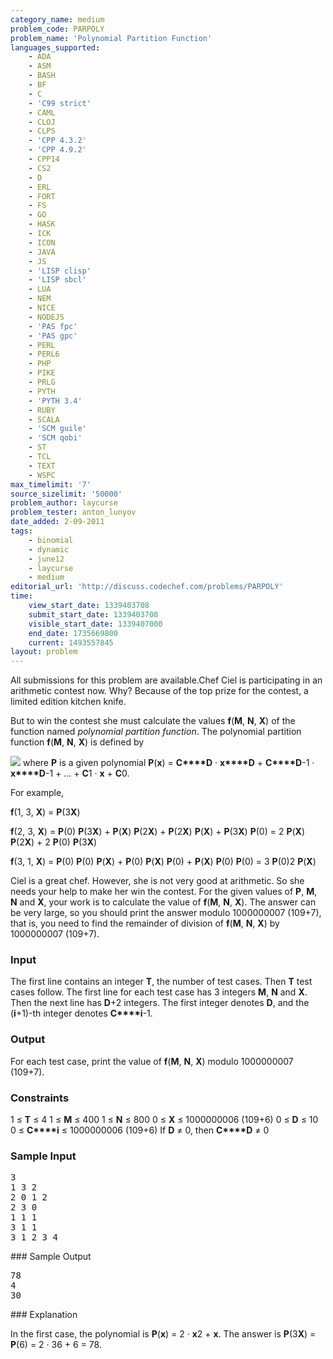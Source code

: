```yaml
---
category_name: medium
problem_code: PARPOLY
problem_name: 'Polynomial Partition Function'
languages_supported:
    - ADA
    - ASM
    - BASH
    - BF
    - C
    - 'C99 strict'
    - CAML
    - CLOJ
    - CLPS
    - 'CPP 4.3.2'
    - 'CPP 4.9.2'
    - CPP14
    - CS2
    - D
    - ERL
    - FORT
    - FS
    - GO
    - HASK
    - ICK
    - ICON
    - JAVA
    - JS
    - 'LISP clisp'
    - 'LISP sbcl'
    - LUA
    - NEM
    - NICE
    - NODEJS
    - 'PAS fpc'
    - 'PAS gpc'
    - PERL
    - PERL6
    - PHP
    - PIKE
    - PRLG
    - PYTH
    - 'PYTH 3.4'
    - RUBY
    - SCALA
    - 'SCM guile'
    - 'SCM qobi'
    - ST
    - TCL
    - TEXT
    - WSPC
max_timelimit: '7'
source_sizelimit: '50000'
problem_author: laycurse
problem_tester: anton_lunyov
date_added: 2-09-2011
tags:
    - binomial
    - dynamic
    - june12
    - laycurse
    - medium
editorial_url: 'http://discuss.codechef.com/problems/PARPOLY'
time:
    view_start_date: 1339403708
    submit_start_date: 1339403708
    visible_start_date: 1339407000
    end_date: 1735669800
    current: 1493557845
layout: problem
---
```

All submissions for this problem are available.Chef Ciel is participating in an arithmetic contest now. Why? Because of the top prize for the contest, a limited edition kitchen knife.

But to win the contest she must calculate the values **f**(**M**, **N**, **X**) of the function named _polynomial partition function_. The polynomial partition function **f**(**M**, **N**, **X**) is defined by

![](http://www.codechef.com/download/PARPOLY.png)
where **P** is a given polynomial **P**(**x**) = **C****D** · **x****D** + **C****D**-1 · **x****D**-1 + ... + **C**1 · **x** + **C**0.

For example,

 **f**(1, 3, **X**) = **P**(3**X**)

 **f**(2, 3, **X**) = **P**(0) **P**(3**X**) + **P**(**X**) **P**(2**X**) + **P**(2**X**) **P**(**X**) + **P**(3**X**) **P**(0) = 2 **P**(**X**) **P**(2**X**) + 2 **P**(0) **P**(3**X**)

 **f**(3, 1, **X**) = **P**(0) **P**(0) **P**(**X**) + **P**(0) **P**(**X**) **P**(0) + **P**(**X**) **P**(0) **P**(0) = 3 **P**(0)2 **P**(**X**)

Ciel is a great chef. However, she is not very good at arithmetic. So she needs your help to make her win the contest. For the given values of **P**, **M**, **N** and **X**, your work is to calculate the value of **f**(**M**, **N**, **X**). The answer can be very large, so you should print the answer modulo 1000000007 (109+7), that is, you need to find the remainder of division of **f**(**M**, **N**, **X**) by 1000000007 (109+7).

### Input

The first line contains an integer **T**, the number of test cases. Then **T** test cases follow. The first line for each test case has 3 integers **M**, **N** and **X**. Then the next line has **D**+2 integers. The first integer denotes **D**, and the (**i**+1)-th integer denotes **C****i**-1.

### Output

For each test case, print the value of **f**(**M**, **N**, **X**) modulo 1000000007 (109+7).

### Constraints

1 ≤ **T** ≤ 4
1 ≤ **M** ≤ 400
1 ≤ **N** ≤ 800
0 ≤ **X** ≤ 1000000006 (109+6)
0 ≤ **D** ≤ 10
0 ≤ **C****i** ≤ 1000000006 (109+6)
If **D** ≠ 0, then **C****D** ≠ 0

### Sample Input

<pre>3
1 3 2
2 0 1 2
2 3 0
1 1 1
3 1 1
3 1 2 3 4
</pre>### Sample Output

<pre>78
4
30
</pre>### Explanation

In the first case, the polynomial is **P**(**x**) = 2 · **x**2 + **x**. The answer is **P**(3**X**) = **P**(6) = 2 · 36 + 6 = 78.
